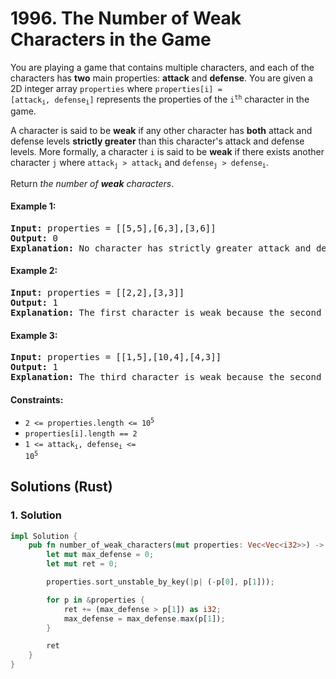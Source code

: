 # 1996. The Number of Weak Characters in the Game
You are playing a game that contains multiple characters, and each of the characters has **two** main properties: **attack** and **defense**. You are given a 2D integer array `properties` where <code>properties[i] = [attack<sub>i</sub>, defense<sub>i</sub>]</code> represents the properties of the <code>i<sup>th</sup></code> character in the game.

A character is said to be **weak** if any other character has **both** attack and defense levels **strictly greater** than this character's attack and defense levels. More formally, a character `i` is said to be **weak** if there exists another character `j` where <code>attack<sub>j</sub> > attack<sub>i</sub></code> and <code>defense<sub>j</sub> > defense<sub>i</sub></code>.

Return *the number of **weak** characters*.

#### Example 1:
<pre>
<strong>Input:</strong> properties = [[5,5],[6,3],[3,6]]
<strong>Output:</strong> 0
<strong>Explanation:</strong> No character has strictly greater attack and defense than the other.
</pre>

#### Example 2:
<pre>
<strong>Input:</strong> properties = [[2,2],[3,3]]
<strong>Output:</strong> 1
<strong>Explanation:</strong> The first character is weak because the second character has a strictly greater attack and defense.
</pre>

#### Example 3:
<pre>
<strong>Input:</strong> properties = [[1,5],[10,4],[4,3]]
<strong>Output:</strong> 1
<strong>Explanation:</strong> The third character is weak because the second character has a strictly greater attack and defense.
</pre>

#### Constraints:
* <code>2 <= properties.length <= 10<sup>5</sup></code>
* `properties[i].length == 2`
* <code>1 <= attack<sub>i</sub>, defense<sub>i</sub> <= 10<sup>5</sup></code>

## Solutions (Rust)

### 1. Solution
```Rust
impl Solution {
    pub fn number_of_weak_characters(mut properties: Vec<Vec<i32>>) -> i32 {
        let mut max_defense = 0;
        let mut ret = 0;

        properties.sort_unstable_by_key(|p| (-p[0], p[1]));

        for p in &properties {
            ret += (max_defense > p[1]) as i32;
            max_defense = max_defense.max(p[1]);
        }

        ret
    }
}
```
